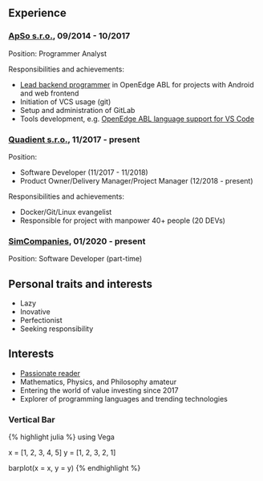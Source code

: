 ## Experience
### [ApSo s.r.o.](https://www.apso.cz/), 09/2014 - 10/2017
Position: Programmer Analyst

Responsibilities and achievements:
 
 - [Lead backend programmer](https://en.wikipedia.org/wiki/Lead_programmer) in OpenEdge ABL for projects with Android and web frontend
 - Initiation of VCS usage (git)
 - Setup and administration of GitLab
 - Tools development, e.g. [OpenEdge ABL language support for VS Code](https://marketplace.visualstudio.com/items?itemName=zvg.vscode-oeabl)

### [Quadient s.r.o.](https://www.quadient.com/), 11/2017 - present
Position:
 - Software Developer (11/2017 - 11/2018)
 - Product Owner/Delivery Manager/Project Manager (12/2018 - present)

Responsibilities and achievements:
 - Docker/Git/Linux evangelist
 - Responsible for project with manpower 40+ people (20 DEVs)

### [SimCompanies](https://www.simcompanies.com/), 01/2020 - present
Position: Software Developer (part-time)

## Personal traits and interests
 - Lazy
 - Inovative
 - Perfectionist
 - Seeking responsibility

## Interests
 - [Passionate reader](https://www.goodreads.com/user/show/54880174-v-clav-sobotka)
 - Mathematics, Physics, and Philosophy amateur
 - Entering the world of value investing since 2017
 - Explorer of programming languages and trending technologies
### Vertical Bar
{% highlight julia %}
using Vega

x = [1, 2, 3, 4, 5]
y = [1, 2, 3, 2, 1]

barplot(x = x, y = y)
{% endhighlight %}

 <div id="vis"></div>

 <script type="text/javascript">
// parse a spec and create a visualization view
function parse(spec) {
  vg.parse.spec(spec, function(chart) { chart({el:"#vis"}).update(); });
}
parse(

{"name":"Vega Visualization","height":450,"padding":"auto","marks":[{"properties":{"enter":{"x":{"field":"x","scale":"x"},"y2":{"field":"y2","scale":"y"},"width":{"offset":-1,"scale":"x","band":true},"fill":{"field":"group","scale":"group"},"y":{"field":"y","scale":"y"}}},"from":{"data":"table"},"type":"rect"}],"axes":[{"properties":{"title":{"fontSize":{"value":14}}},"title":"x","type":"x","scale":"x"},{"titleOffset":40,"properties":{"title":{"fontSize":{"value":14}}},"title":"y","type":"y","scale":"y"}],"data":[{"name":"table","values":[{"x":1,"y2":0,"group":1,"y":1},{"x":2,"y2":0,"group":1,"y":2},{"x":3,"y2":0,"group":1,"y":3},{"x":4,"y2":0,"group":1,"y":2},{"x":5,"y2":0,"group":1,"y":1}]}],"scales":[{"name":"x","range":"width","domain":{"data":"table","field":"x"},"type":"ordinal"},{"name":"y","range":"height","domain":{"data":"table","field":"y"},"type":"linear"},{"name":"group","range":["rgb(166,206,227)","rgb( 31,120,180)","rgb(178,223,138)","rgb( 51,160, 44)","rgb(251,154,153)","rgb(227, 26, 28)","rgb(253,191,111)","rgb(255,127,  0)","rgb(202,178,214)","rgb(106, 61,154)","rgb(255,255,153)","rgb(177, 89, 40)"],"domain":{"data":"table","field":"group"},"type":"ordinal"}],"width":450});
</script>
